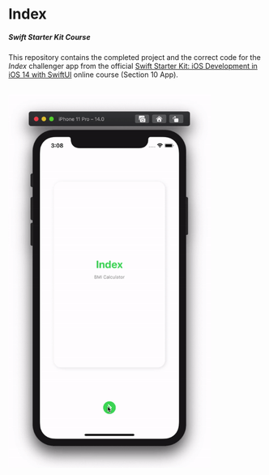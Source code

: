 # Index
##### Swift Starter Kit Course

This repository contains the completed project and the correct code for the *Index* challenger app from the official [Swift Starter Kit: iOS Development in iOS 14 with SwiftUI](https://www.udemy.com/course/3270668/)  online course (Section 10 App).

<br>

<img src="Project Resources/AppComplete_Index.gif" width="400"/>
